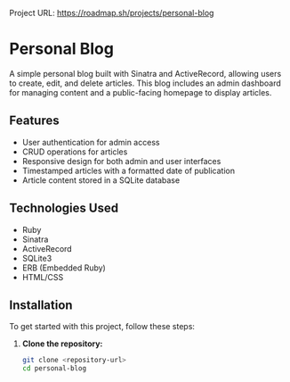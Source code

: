 Project URL: https://roadmap.sh/projects/personal-blog 
# Personal Blog

A simple personal blog built with Sinatra and ActiveRecord, allowing users to create, edit, and delete articles. This blog includes an admin dashboard for managing content and a public-facing homepage to display articles.

## Features

- User authentication for admin access
- CRUD operations for articles
- Responsive design for both admin and user interfaces
- Timestamped articles with a formatted date of publication
- Article content stored in a SQLite database

## Technologies Used

- Ruby
- Sinatra
- ActiveRecord
- SQLite3
- ERB (Embedded Ruby)
- HTML/CSS

## Installation

To get started with this project, follow these steps:

1. **Clone the repository:**
   ```bash
   git clone <repository-url>
   cd personal-blog